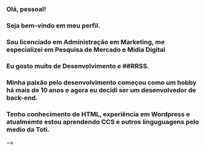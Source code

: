### Olá, pessoal!
### Seja bem-vindo em meu perfil.
### Sou licenciado em Administração em Marketing, me especializei em Pesquisa de Mercado e Mídia Digital
### Eu gosto muito de Desenvolvimento e ##RRSS.
### Minha paixão pelo desenvolvimento começou como um hobby há mais de 10 anos e agora eu decidi ser um desenvolvedor de back-end.

### Tenho conhecimento de HTML, experiẽncia em Wordpress e atualmemte estou aprendendo CCS e outros linguguagens pelo medio da Toti.








-->

